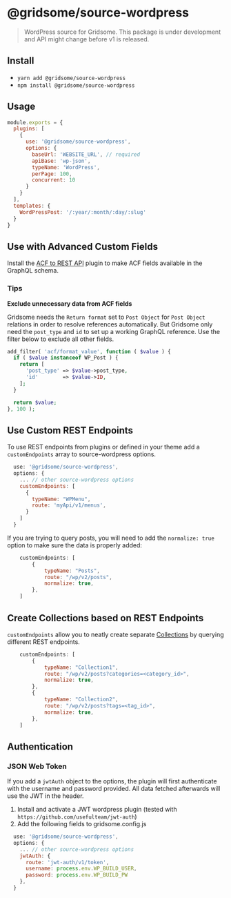 # @gridsome/source-wordpress

> WordPress source for Gridsome. This package is under development and
API might change before v1 is released.

## Install
- `yarn add @gridsome/source-wordpress`
- `npm install @gridsome/source-wordpress`

## Usage

```js
module.exports = {
  plugins: [
    {
      use: '@gridsome/source-wordpress',
      options: {
        baseUrl: 'WEBSITE_URL', // required
        apiBase: 'wp-json',
        typeName: 'WordPress',
        perPage: 100,
        concurrent: 10
      }
    }
  ],
  templates: {
    WordPressPost: '/:year/:month/:day/:slug'
  }
}
```

## Use with Advanced Custom Fields

Install the [ACF to REST API](https://github.com/airesvsg/acf-to-rest-api) plugin to make ACF fields available in the GraphQL schema.

### Tips

**Exclude unnecessary data from ACF fields**

Gridsome needs the `Return format` set to `Post Object` for `Post Object` relations in order to resolve references automatically. But Gridsome only need the `post_type` and `id` to set up a working GraphQL reference. Use the filter below to exclude all other fields.

```php
add_filter( 'acf/format_value', function ( $value ) {
  if ( $value instanceof WP_Post ) {
    return [
      'post_type' => $value->post_type,
      'id'        => $value->ID,
    ];
  }

  return $value;
}, 100 );
```

## Use Custom REST Endpoints

To use REST endpoints from plugins or defined in your theme add a `customEndpoints` array to source-wordpress options.


```js
  use: '@gridsome/source-wordpress',
  options: {
    ... // other source-wordpress options
    customEndpoints: [
      {
        typeName: "WPMenu",
        route: 'myApi/v1/menus',
      }
    ]
  }
```

If you are trying to query posts, you will need to add the `normalize: true` option to make sure the data is properly added:

```js
    customEndpoints: [
        {
            typeName: "Posts",
            route: "/wp/v2/posts",
            normalize: true,
        },
    ]
```

## Create Collections based on REST Endpoints

`customEndpoints` allow you to neatly create separate [Collections](https://gridsome.org/docs/collections/#collections) by querying different REST endpoints.

```js
    customEndpoints: [
        {
            typeName: "Collection1",
            route: "/wp/v2/posts?categories=<category_id>",
            normalize: true,
        },
        {
            typeName: "Collection2",
            route: "/wp/v2/posts?tags=<tag_id>",
            normalize: true,
        },
    ]
```

## Authentication

### JSON Web Token

If you add a `jwtAuth` object to the options, the plugin will first authenticate with the username and password provided. All data fetched afterwards will use the JWT in the header.

1. Install and activate a JWT wordpress plugin (tested with `https://github.com/usefulteam/jwt-auth`) 
2. Add the following fields to gridsome.config.js

```js
  use: '@gridsome/source-wordpress',
  options: {
    ... // other source-wordpress options
    jwtAuth: {
      route: 'jwt-auth/v1/token',
      username: process.env.WP_BUILD_USER,
      password: process.env.WP_BUILD_PW
	},
  }
```

